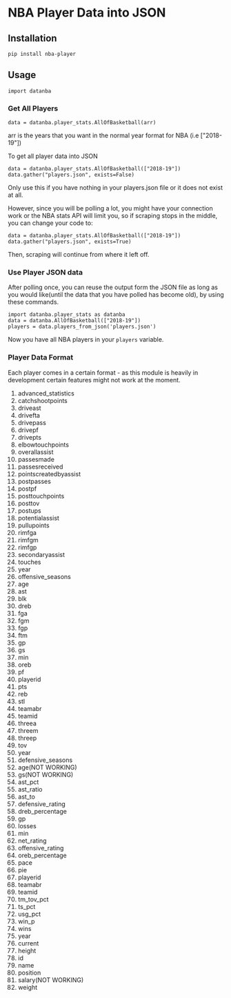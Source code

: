 # NBA Player Data into JSON

## Installation
```
pip install nba-player
```

## Usage

```
import datanba
```

### Get All Players
```
data = datanba.player_stats.AllOfBasketball(arr)
```
arr is the years that you want in the normal year format for NBA (i.e ["2018-19"])

To get all player data into JSON

```
data = datanba.player_stats.AllOfBasketball(["2018-19"])
data.gather("players.json", exists=False)
```
Only use this if you have nothing in your players.json file or it does not exist at all.

However, since you will be polling a lot, you might have your connection work or the NBA stats API will limit you, so if scraping stops in the middle, you can change your code to:

```
data = datanba.player_stats.AllOfBasketball(["2018-19"])
data.gather("players.json", exists=True)
```
Then, scraping will continue from where it left off.

### Use Player JSON data

After polling once, you can reuse the output form the JSON file as long as you would like(until the data that you have polled has become old), by using these commands.

```
import datanba.player_stats as datanba
data = datanba.AllOfBasketball(["2018-19"])
players = data.players_from_json('players.json')
```
Now you have all NBA players in your `players` variable.

### Player Data Format
Each player comes in a certain format - as this module is heavily in development certain features might not work at the moment.

1. advanced_statistics
  1. catchshootpoints
  2. driveast
  3. drivefta
  4. drivepass
  5. drivepf
  6. drivepts
  7. elbowtouchpoints
  8. overallassist
  9. passesmade
  10. passesreceived
  11. pointscreatedbyassist
  12. postpasses
  13. postpf
  14. posttouchpoints
  15. posttov
  16. postups
  17. potentialassist
  18. pullupoints
  19. rimfga
  20. rimfgm
  21. rimfgp
  22. secondaryassist
  23. touches
  24. year
2. offensive_seasons
  1. age
  2. ast
  3. blk
  4. dreb
  5. fga
  6. fgm
  7. fgp
  8. ftm
  9. gp
  10. gs
  11. min
  12. oreb
  13. pf
  14. playerid
  15. pts
  16. reb
  17. stl
  18. teamabr
  19. teamid
  20. threea
  21. threem
  22. threep
  23. tov
  24. year
3. defensive_seasons
  1. age(NOT WORKING)
  2. gs(NOT WORKING)
  3. ast_pct
  4. ast_ratio
  5. ast_to
  6. defensive_rating
  7. dreb_percentage
  8. gp
  9. losses
  10. min
  11. net_rating
  12. offensive_rating
  13. oreb_percentage
  14. pace
  15. pie
  16. playerid
  17. teamabr
  18. teamid
  19. tm_tov_pct
  20. ts_pct
  21. usg_pct
  22. win_p
  23. wins
  24. year
4. current
5. height
6. id
7. name
8. position
9. salary(NOT WORKING)
10. weight



